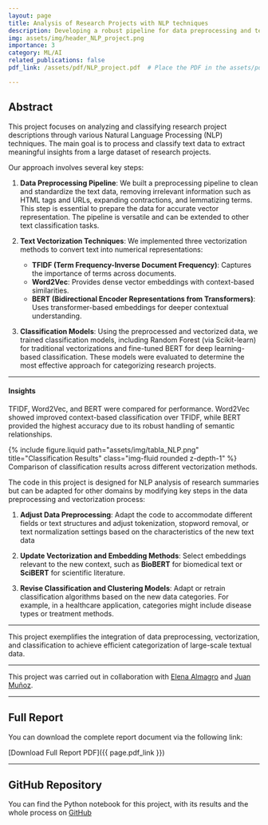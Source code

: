 ```yaml
---
layout: page
title: Analysis of Research Projects with NLP techniques
description: Developing a robust pipeline for data preprocessing and text vectorization for classification tasks.
img: assets/img/header_NLP_project.png 
importance: 3
category: ML/AI
related_publications: false
pdf_link: /assets/pdf/NLP_project.pdf  # Place the PDF in the assets/pdf folder

---
```

## Abstract
This project focuses on analyzing and classifying research project descriptions through various Natural Language Processing (NLP) techniques. The main goal is to process and classify text data to extract meaningful insights from a large dataset of research projects.

Our approach involves several key steps:

1. **Data Preprocessing Pipeline**:
   We built a preprocessing pipeline to clean and standardize the text data, removing irrelevant information such as HTML tags and URLs, expanding contractions, and lemmatizing terms. This step is essential to prepare the data for accurate vector representation. The pipeline is versatile and can be extended to other text classification tasks.

2. **Text Vectorization Techniques**:
   We implemented three vectorization methods to convert text into numerical representations:
   - **TFIDF (Term Frequency-Inverse Document Frequency)**: Captures the importance of terms across documents.
   - **Word2Vec**: Provides dense vector embeddings with context-based similarities.
   - **BERT (Bidirectional Encoder Representations from Transformers)**: Uses transformer-based embeddings for deeper contextual understanding.

3. **Classification Models**:
   Using the preprocessed and vectorized data, we trained classification models, including Random Forest (via Scikit-learn) for traditional vectorizations and fine-tuned BERT for deep learning-based classification. These models were evaluated to determine the most effective approach for categorizing research projects.

---
#### Insights
TFIDF, Word2Vec, and BERT were compared for performance. Word2Vec showed improved context-based classification over TFIDF, while BERT provided the highest accuracy due to its robust handling of semantic relationships.

<div class="row justify-content-sm-center">
    <div class="col-sm-8 mt-3 mt-md-0">
        {% include figure.liquid path="assets/img/tabla_NLP.png" title="Classification Results" class="img-fluid rounded z-depth-1" %}
    </div>
</div>
<div class="caption">
    Comparison of classification results across different vectorization methods.
</div>

The code in this project is designed for NLP analysis of research summaries but can be adapted for other domains by modifying key steps in the data preprocessing and vectorization process:

1. **Adjust Data Preprocessing**: 
Adapt the code to accommodate different fields or text structures and adjust tokenization, stopword removal, or text normalization settings based on the characteristics of the new text data

2. **Update Vectorization and Embedding Methods**:
Select embeddings relevant to the new context, such as **BioBERT** for biomedical text or **SciBERT** for scientific literature.

3. **Revise Classification and Clustering Models**:
Adapt or retrain classification algorithms based on the new data categories. For example, in a healthcare application, categories might include disease types or treatment methods.

---
This project exemplifies the integration of data preprocessing, vectorization, and classification to achieve efficient categorization of large-scale textual data.

---
This project was carried out in collaboration with [Elena Almagro](https://www.linkedin.com/in/elena-almagro-azor-a06942217/) and [Juan Muñoz](https://www.linkedin.com/in/juan-munoz-villalon/).

---
## Full Report
You can download the complete report document via the following link:

[Download Full Report PDF]({{ page.pdf_link }})

---
## GitHub Repository
You can find the Python notebook for this project, with its results and the whole process on [GitHub](https://github.com/mariogolbano/Research-projects-analysis-NLP/tree/main)


